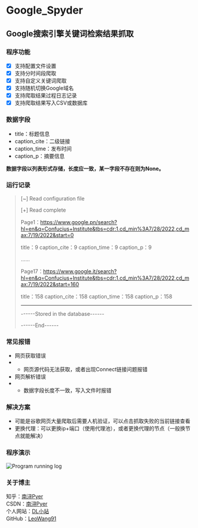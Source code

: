 # Google_Spyder

## Google搜索引擎关键词检索结果抓取 ##

### 程序功能 ###

- [x] 支持配置文件设置
- [x] 支持分时间段爬取
- [x] 支持自定义关键词爬取
- [x] 支持随机切换Google域名
- [x] 支持爬取结果过程日志记录
- [x] 支持爬取结果写入CSV或数据库

### 数据字段 ###

- title：标题信息
- caption_cite：二级链接
- caption_time：发布时间
- caption_p：摘要信息

**数据字段以列表形式存储，长度应一致，某一字段不存在则为None。**

### 运行记录 ###

> [~] Read configuration file
>
> [+] Read complete
> 
> Page1：https://www.google.pn/search?hl=en&q=Confucius+Institute&tbs=cdr:1,cd_min%3A7/28/2022,cd_max:7/19/2022&start=0
>
> title：9		caption_cite：9		caption_time：9		caption_p：9
>
> ......
> 
> Page17：https://www.google.it/search?hl=en&q=Confucius+Institute&tbs=cdr:1,cd_min%3A7/28/2022,cd_max:7/19/2022&start=160
> 
> title：158		caption_cite：158		caption_time：158		caption_p：158
> 
> -----------------------------------------------------------------------------------------------
> 
> ------Stored in the database------
> 
>------End------

### 常见报错 ###

- 网页获取错误
- - 网页源代码无法获取，或者出现Connect链接问题报错
- 网页解析错误
- - 数据字段长度不一致，写入文件时报错

### 解决方案 ###

- 可能是谷歌网页大量爬取后需要人机验证，可以点击抓取失败的当前链接查看
- 更换代理：可以更换ip+端口（使用代理池），或者更换代理的节点（一般换节点就能解决）

### 程序演示 ###

![Program running log](https://user-images.githubusercontent.com/60532543/185627888-d3d4aed3-6aed-4f99-a542-a342b08b9299.gif)


### 关于博主 ###

知乎：[南浔Pyer](https://www.zhihu.com/people/mo-chen-42-54)<br/>
CSDN：[南浔Pyer](https://blog.csdn.net/qq_45538469)<br/>
个人网站：[DL小站](https://www.idalei.top/)<br/>
GitHub：[LeoWang91](https://github.com/LeoWang91)<br/>
